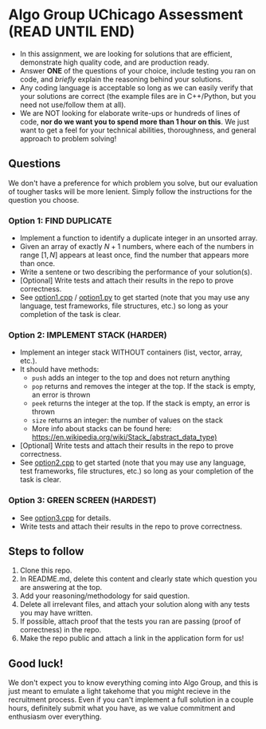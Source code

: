 # Algo Group UChicago Assessment (READ UNTIL END)
- In this assignment, we are looking for solutions that are efficient, demonstrate high quality code, and are production ready. 
- Answer **ONE** of the questions of your choice, include testing you ran on code, and _briefly_ explain the reasoning behind your solutions. 
- Any coding language is acceptable so long as we can easily verify that your solutions are correct (the example files are in C++/Python, but you need not use/follow them at all).
- We are NOT looking for elaborate write-ups or hundreds of lines of code, **nor do we want you to spend more than 1 hour on this**. We just want to get a feel for your technical abilities, thoroughness, and general approach to problem solving!

## Questions
We don't have a preference for which problem you solve, but our evaluation of tougher tasks will be more lenient. Simply follow the instructions for the question you choose.

### Option 1: FIND DUPLICATE
- Implement a function to identify a duplicate integer in an unsorted array.
- Given an array of exactly $N+1$ numbers, where each of the numbers in range $[1,N]$ appears at least once, find the number that appears more than once.
- Write a sentene or two describing the performance of your solution(s).
- [Optional] Write tests and attach their results in the repo to prove correctness.
- See [option1.cpp](./find-duplicate/option1.cpp) / [option1.py](./find-duplicate/option1.py) to get started (note that you may use any language, test frameworks, file structures, etc.) so long as your completion of the task is clear.

### Option 2: IMPLEMENT STACK (HARDER)
- Implement an integer stack WITHOUT containers (list, vector, array, etc.).
- It should have methods:
  - `push` adds an integer to the top and does not return anything
  - `pop`  returns and removes the integer at the top. If the stack is empty, an error is thrown
  - `peek` returns the integer at the top. If the stack is empty, an error is thrown
  - `size` returns an integer: the number of values on the stack
  - More info about stacks can be found here: https://en.wikipedia.org/wiki/Stack_(abstract_data_type)
- [Optional] Write tests and attach their results in the repo to prove correctness.
- See [option2.cpp](./implement-stack/option2.cpp) to get started (note that you may use any language, test frameworks, file structures, etc.) so long as your completion of the task is clear.

### Option 3: GREEN SCREEN (HARDEST)
- See [option3.cpp](./green-screen/option3.cpp) for details.
- Write tests and attach their results in the repo to prove correctness.

## Steps to follow
1. Clone this repo.
2. In README.md, delete this content and clearly state which question you are answering at the top.
3. Add your reasoning/methodology for said question.
4. Delete all irrelevant files, and attach your solution along with any tests you may have written.
5. If possible, attach proof that the tests you ran are passing (proof of correctness) in the repo.
6. Make the repo public and attach a link in the application form for us!

## Good luck!
We don't expect you to know everything coming into Algo Group, and this is just meant to emulate a light takehome that you might recieve in the recruitment process. Even if you can't implement a full solution in a couple hours, definitely submit what you have, as we value commitment and enthusiasm over everything.
